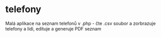 # telefony
Malá aplikace na seznam telefonů v .php - čte .csv soubor a zorbrazuje telefony a lidi, edituje a generuje PDF seznam
